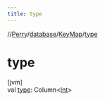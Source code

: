 ```yaml
---
title: type
---
```

//[Perry](../../../index.html)/[database](../index.html)/[KeyMap](index.html)/[type](type.html)



# type



[jvm]\
val [type](type.html): Column<[Int](https://kotlinlang.org/api/latest/jvm/stdlib/kotlin/-int/index.html)>




